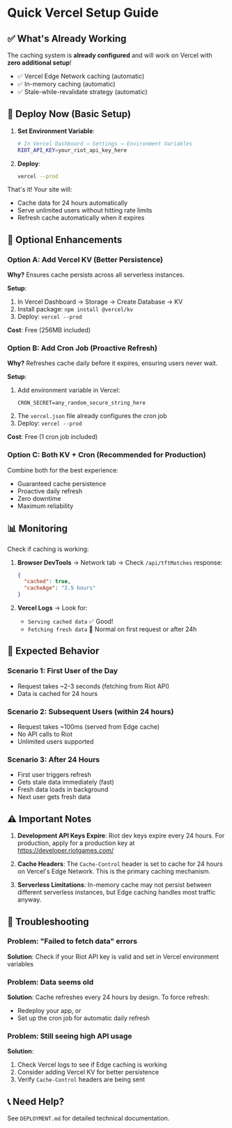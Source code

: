 # Quick Vercel Setup Guide

## ✅ What's Already Working

The caching system is **already configured** and will work on Vercel with **zero additional setup**!

- ✅ Vercel Edge Network caching (automatic)
- ✅ In-memory caching (automatic)
- ✅ Stale-while-revalidate strategy (automatic)

## 🚀 Deploy Now (Basic Setup)

1. **Set Environment Variable**:
   ```bash
   # In Vercel Dashboard → Settings → Environment Variables
   RIOT_API_KEY=your_riot_api_key_here
   ```

2. **Deploy**:
   ```bash
   vercel --prod
   ```

That's it! Your site will:
- Cache data for 24 hours automatically
- Serve unlimited users without hitting rate limits
- Refresh cache automatically when it expires

## 🔧 Optional Enhancements

### Option A: Add Vercel KV (Better Persistence)

**Why?** Ensures cache persists across all serverless instances.

**Setup**:
1. In Vercel Dashboard → Storage → Create Database → KV
2. Install package: `npm install @vercel/kv`
3. Deploy: `vercel --prod`

**Cost**: Free (256MB included)

### Option B: Add Cron Job (Proactive Refresh)

**Why?** Refreshes cache daily before it expires, ensuring users never wait.

**Setup**:
1. Add environment variable in Vercel:
   ```
   CRON_SECRET=any_random_secure_string_here
   ```
2. The `vercel.json` file already configures the cron job
3. Deploy: `vercel --prod`

**Cost**: Free (1 cron job included)

### Option C: Both KV + Cron (Recommended for Production)

Combine both for the best experience:
- Guaranteed cache persistence
- Proactive daily refresh
- Zero downtime
- Maximum reliability

## 📊 Monitoring

Check if caching is working:

1. **Browser DevTools** → Network tab → Check `/api/tftMatches` response:
   ```json
   {
     "cached": true,
     "cacheAge": "2.5 hours"
   }
   ```

2. **Vercel Logs** → Look for:
   - `Serving cached data` ✅ Good!
   - `Fetching fresh data` 🔄 Normal on first request or after 24h

## 🎯 Expected Behavior

### Scenario 1: First User of the Day
- Request takes ~2-3 seconds (fetching from Riot API)
- Data is cached for 24 hours

### Scenario 2: Subsequent Users (within 24 hours)
- Request takes ~100ms (served from Edge cache)
- No API calls to Riot
- Unlimited users supported

### Scenario 3: After 24 Hours
- First user triggers refresh
- Gets stale data immediately (fast)
- Fresh data loads in background
- Next user gets fresh data

## ⚠️ Important Notes

1. **Development API Keys Expire**: Riot dev keys expire every 24 hours. For production, apply for a production key at https://developer.riotgames.com/

2. **Cache Headers**: The `Cache-Control` header is set to cache for 24 hours on Vercel's Edge Network. This is the primary caching mechanism.

3. **Serverless Limitations**: In-memory cache may not persist between different serverless instances, but Edge caching handles most traffic anyway.

## 🐛 Troubleshooting

### Problem: "Failed to fetch data" errors
**Solution**: Check if your Riot API key is valid and set in Vercel environment variables

### Problem: Data seems old
**Solution**: Cache refreshes every 24 hours by design. To force refresh:
- Redeploy your app, or
- Set up the cron job for automatic daily refresh

### Problem: Still seeing high API usage
**Solution**: 
1. Check Vercel logs to see if Edge caching is working
2. Consider adding Vercel KV for better persistence
3. Verify `Cache-Control` headers are being sent

## 📞 Need Help?

See `DEPLOYMENT.md` for detailed technical documentation.

